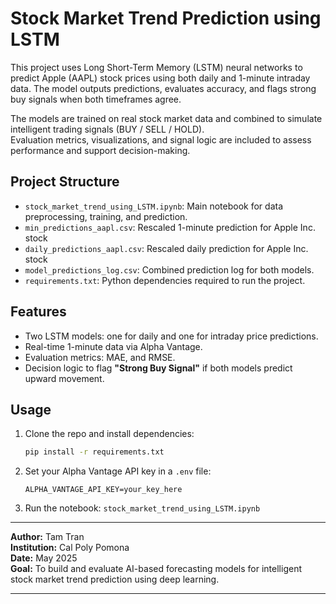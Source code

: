 # Stock Market Trend Prediction using LSTM 

This project uses Long Short-Term Memory (LSTM) neural networks to predict Apple (AAPL) stock prices using both daily and 1-minute intraday data. The model outputs predictions, evaluates accuracy, and flags strong buy signals when both timeframes agree.

The models are trained on real stock market data and combined to simulate intelligent trading signals (BUY / SELL / HOLD).  
Evaluation metrics, visualizations, and signal logic are included to assess performance and support decision-making.

## Project Structure

- `stock_market_trend_using_LSTM.ipynb`: Main notebook for data preprocessing, training, and prediction.
- `min_predictions_aapl.csv`: Rescaled 1-minute prediction for Apple Inc. stock
- `daily_predictions_aapl.csv`: Rescaled daily prediction for Apple Inc. stock 
- `model_predictions_log.csv`: Combined prediction log for both models.
- `requirements.txt`: Python dependencies required to run the project.

## Features

- Two LSTM models: one for daily and one for intraday price predictions.
- Real-time 1-minute data via Alpha Vantage.
- Evaluation metrics: MAE, and RMSE.
- Decision logic to flag **"Strong Buy Signal"** if both models predict upward movement.

## Usage

1. Clone the repo and install dependencies:
    ```bash
    pip install -r requirements.txt
    ```

2. Set your Alpha Vantage API key in a `.env` file:
    ```
    ALPHA_VANTAGE_API_KEY=your_key_here
    ```

3. Run the notebook: `stock_market_trend_using_LSTM.ipynb`

---

**Author:** Tam Tran  
**Institution:** Cal Poly Pomona  
**Date:** May 2025  
**Goal:** To build and evaluate AI-based forecasting models for intelligent stock market trend prediction using deep learning.

---
